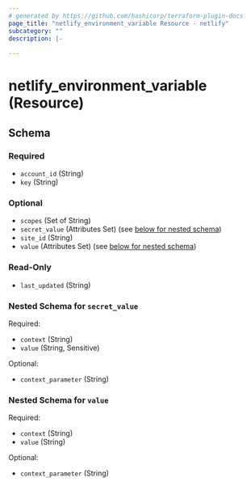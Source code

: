 ```yaml
---
# generated by https://github.com/hashicorp/terraform-plugin-docs
page_title: "netlify_environment_variable Resource - netlify"
subcategory: ""
description: |-
  
---
```


# netlify_environment_variable (Resource)





<!-- schema generated by tfplugindocs -->
## Schema

### Required

- `account_id` (String)
- `key` (String)

### Optional

- `scopes` (Set of String)
- `secret_value` (Attributes Set) (see [below for nested schema](#nestedatt--secret_value))
- `site_id` (String)
- `value` (Attributes Set) (see [below for nested schema](#nestedatt--value))

### Read-Only

- `last_updated` (String)

<a id="nestedatt--secret_value"></a>
### Nested Schema for `secret_value`

Required:

- `context` (String)
- `value` (String, Sensitive)

Optional:

- `context_parameter` (String)


<a id="nestedatt--value"></a>
### Nested Schema for `value`

Required:

- `context` (String)
- `value` (String)

Optional:

- `context_parameter` (String)
